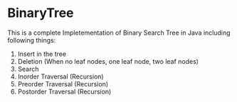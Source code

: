 # BinaryTree

This is a complete Impletementation of Binary Search Tree in Java including following things:

1. Insert in the tree
2. Deletion (When no leaf nodes, one leaf node, two leaf nodes)
3. Search
4. Inorder Traversal (Recursion)
5. Preorder Traversal (Recursion)
6. Postorder Traversal (Recursion)
